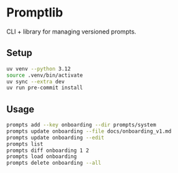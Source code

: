 # Promptlib

CLI + library for managing versioned prompts.

## Setup

```bash
uv venv --python 3.12
source .venv/bin/activate
uv sync --extra dev
uv run pre-commit install
```

## Usage

```bash
prompts add --key onboarding --dir prompts/system
prompts update onboarding --file docs/onboarding_v1.md
prompts update onboarding --edit
prompts list
prompts diff onboarding 1 2
prompts load onboarding
prompts delete onboarding --all
```
